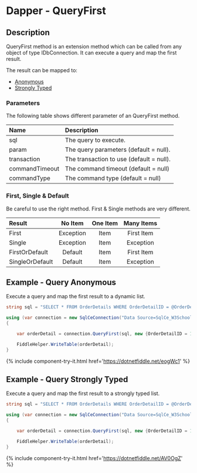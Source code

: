 # Dapper - QueryFirst 

## Description
QueryFirst method is an extension method which can be called from any object of type IDbConnection. It can execute a query and map the first result.

The result can be mapped to:

- [Anonymous](#example---query-anonymous)
- [Strongly Typed](#example---query-strongly-typed)

### Parameters
The following table shows different parameter of an QueryFirst method.

| Name | Description |
| :--- | :---------- |
| sql            | The query to execute. |
| param          | The query parameters (default = null). |
| transaction    | The transaction to use (default = null). |
| commandTimeout | The command timeout (default = null) |
| commandType    | The command type (default = null) |

### First, Single & Default
Be careful to use the right method. First & Single methods are very different.

| Result          | No Item   | One Item | Many Items |
| :-------------- | :-------: | :------: | :--------: |
| First           | Exception | Item     | First Item |
| Single          | Exception | Item     | Exception  |
| FirstOrDefault  | Default   | Item     | First Item |
| SingleOrDefault | Default   | Item     | Exception  |

## Example - Query Anonymous
Execute a query and map the first result to a dynamic list.

```csharp
string sql = "SELECT * FROM OrderDetails WHERE OrderDetailID = @OrderDetailID;";

using (var connection = new SqlCeConnection("Data Source=SqlCe_W3Schools.sdf"))
{

	var orderDetail = connection.QueryFirst(sql, new {OrderDetailID = 1});

	FiddleHelper.WriteTable(orderDetail);
}
```

{% include component-try-it.html href='https://dotnetfiddle.net/eogWc1' %}

## Example - Query Strongly Typed
Execute a query and map the first result to a strongly typed list.

```csharp
string sql = "SELECT * FROM OrderDetails WHERE OrderDetailID = @OrderDetailID;";

using (var connection = new SqlCeConnection("Data Source=SqlCe_W3Schools.sdf"))
{

	var orderDetail = connection.QueryFirst(sql, new {OrderDetailID = 1});

	FiddleHelper.WriteTable(orderDetail);
}
```

{% include component-try-it.html href='https://dotnetfiddle.net/AV0OgZ' %}
